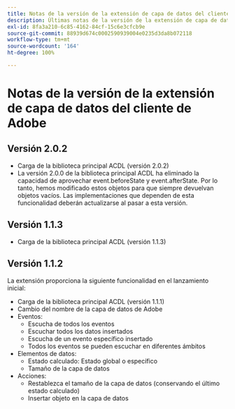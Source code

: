 ```yaml
---
title: Notas de la versión de la extensión de capa de datos del cliente de Adobe
description: Últimas notas de la versión de la extensión de capa de datos del cliente de Adobe en Adobe Experience Platform.
exl-id: 8fa3a210-6c85-4162-84cf-15c6e3cfcb9e
source-git-commit: 88939d674c0002590939004e0235d3da8b072118
workflow-type: tm+mt
source-wordcount: '164'
ht-degree: 100%

---
```


# Notas de la versión de la extensión de capa de datos del cliente de Adobe

## Versión 2.0.2

* Carga de la biblioteca principal ACDL (versión 2.0.2)
* La versión 2.0.0 de la biblioteca principal ACDL ha eliminado la capacidad de aprovechar event.beforeState y event.afterState. Por lo tanto, hemos modificado estos objetos para que siempre devuelvan objetos vacíos. Las implementaciones que dependen de esta funcionalidad deberán actualizarse al pasar a esta versión.

## Versión 1.1.3

* Carga de la biblioteca principal ACDL (versión 1.1.3)

## Versión 1.1.2

La extensión proporciona la siguiente funcionalidad en el lanzamiento inicial:

* Carga de la biblioteca principal ACDL (versión 1.1.1)
* Cambio del nombre de la capa de datos de Adobe
* Eventos:
   * Escucha de todos los eventos
   * Escuchar todos los datos insertados
   * Escucha de un evento específico insertado
   * Todos los eventos se pueden escuchar en diferentes ámbitos
* Elementos de datos:
   * Estado calculado: Estado global o específico
   * Tamaño de la capa de datos
* Acciones:
   * Restablezca el tamaño de la capa de datos (conservando el último estado calculado)
   * Insertar objeto en la capa de datos
